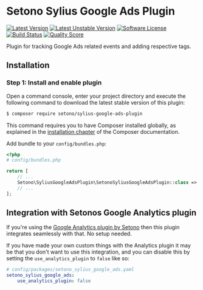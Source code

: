 # Setono Sylius Google Ads Plugin

[![Latest Version][ico-version]][link-packagist]
[![Latest Unstable Version][ico-unstable-version]][link-packagist]
[![Software License][ico-license]](LICENSE)
[![Build Status][ico-github-actions]][link-github-actions]
[![Quality Score][ico-code-quality]][link-code-quality]

Plugin for tracking Google Ads related events and adding respective tags.

## Installation

### Step 1: Install and enable plugin

Open a command console, enter your project directory and execute the following command to download the latest stable version of this plugin:

```bash
$ composer require setono/sylius-google-ads-plugin
```

This command requires you to have Composer installed globally, as explained in the [installation chapter](https://getcomposer.org/doc/00-intro.md) of the Composer documentation.

Add bundle to your `config/bundles.php`:

```php
<?php
# config/bundles.php

return [
    // ...
    Setono\SyliusGoogleAdsPlugin\SetonoSyliusGoogleAdsPlugin::class => ['all' => true],
    // ...
];

```

## Integration with Setonos Google Analytics plugin
If you're using the [Google Analytics plugin by Setono](https://github.com/Setono/SyliusAnalyticsPlugin) then this plugin
integrates seamlessly with that. No setup needed.

If you have made your own custom things with the Analytics plugin it may be that you don't want to use this integration,
and you can disable this by setting the `use_analytics_plugin` to `false` like so:

```yaml
# config/packages/setono_sylius_google_ads.yaml
setono_sylius_google_ads:
    use_analytics_plugin: false
```

[ico-version]: https://poser.pugx.org/setono/sylius-google-ads-plugin/v/stable
[ico-unstable-version]: https://poser.pugx.org/setono/sylius-google-ads-plugin/v/unstable
[ico-license]: https://poser.pugx.org/setono/sylius-google-ads-plugin/license
[ico-github-actions]: https://github.com/Setono/SyliusGoogleAdsPlugin/workflows/build/badge.svg
[ico-code-quality]: https://img.shields.io/scrutinizer/g/Setono/SyliusGoogleAdsPlugin.svg?style=flat-square

[link-packagist]: https://packagist.org/packages/setono/sylius-google-ads-plugin
[link-github-actions]: https://github.com/Setono/SyliusGoogleAdsPlugin/actions
[link-code-quality]: https://scrutinizer-ci.com/g/Setono/SyliusGoogleAdsPlugin
